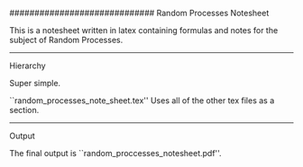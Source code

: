 #############################
Random Processes Notesheet


This is a notesheet written in latex containing formulas and notes for the subject of Random Processes. 

***********
Hierarchy

Super simple. 

``random_processes_note_sheet.tex'' Uses all of the other tex files as a section. 


***********
Output

The final output is ``random_proccesses_notesheet.pdf''.

